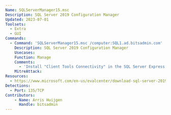 ```yaml
---
Name: SQLServerManager15.msc
Description: SQL Server 2019 Configuration Manager
Updated: 2023-07-01
Toolsets:
  - Extra
  - GUI
Commands:
  - Command: 'SQLServerManager15.msc /computer:SQL1.ad.bitsadmin.com'
    Description: SQL Server 2019 Configuration Manager
    Usecases:
    Function: Manage
    Comments:
      - 'Install "Client Tools Connectivity" in the SQL Server Express or Developer installation wizard'
    MitreAttack:
Resources:
  - https://www.microsoft.com/en-us/evalcenter/download-sql-server-2019
Detections:
  - Port: 135/TCP
Contributors:
    - Name: Arris Huijgen
      Handle: bitsadmin
---
```

